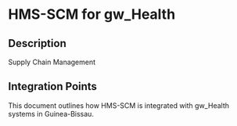 # HMS-SCM for gw_Health

## Description

Supply Chain Management

## Integration Points

This document outlines how HMS-SCM is integrated with gw_Health systems in Guinea-Bissau.
